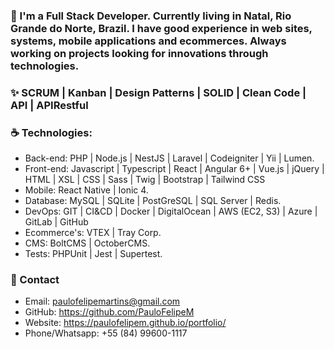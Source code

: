 ### 🚀 I'm a Full Stack Developer. Currently living in Natal, Rio Grande do Norte, Brazil. I have good experience in web sites, systems, mobile applications and ecommerces. Always working on projects looking for innovations through technologies.

### ✨ SCRUM | Kanban | Design Patterns | SOLID | Clean Code | API | APIRestful

### ☕ Technologies: 
- Back-end: PHP | Node.js | NestJS | Laravel | Codeigniter | Yii | Lumen.
- Front-end: Javascript | Typescript | React | Angular 6+ | Vue.js | jQuery | HTML | XSL | CSS | Sass | Twig | Bootstrap | Tailwind CSS
- Mobile: React Native | Ionic 4.
- Database: MySQL | SQLite | PostGreSQL | SQL Server | Redis.
- DevOps: GIT | CI&CD | Docker | DigitalOcean | AWS (EC2, S3) | Azure | GitLab | GitHub
- Ecommerce's: VTEX | Tray Corp.
- CMS: BoltCMS | OctoberCMS.
- Tests: PHPUnit | Jest | Supertest.

### 📩 Contact
- Email: paulofelipemartins@gmail.com
- GitHub: https://github.com/PauloFelipeM
- Website: https://paulofelipem.github.io/portfolio/
- Phone/Whatsapp: +55 (84) 99600-1117

<!---
PauloFelipeM/PauloFelipeM is a ✨ special ✨ repository because its `README.md` (this file) appears on your GitHub profile.
You can click the Preview link to take a look at your changes.
--->
